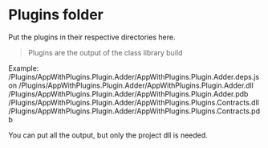 ﻿# Plugins folder

Put the plugins in their respective directories here.
> Plugins are the output of the class library build

Example:
	<src>/Plugins/AppWithPlugins.Plugin.Adder/AppWithPlugins.Plugin.Adder.deps.json
	<src>/Plugins/AppWithPlugins.Plugin.Adder/AppWithPlugins.Plugin.Adder.dll
	<src>/Plugins/AppWithPlugins.Plugin.Adder/AppWithPlugins.Plugin.Adder.pdb
	<src>/Plugins/AppWithPlugins.Plugin.Adder/AppWithPlugins.Plugins.Contracts.dll
	<src>/Plugins/AppWithPlugins.Plugin.Adder/AppWithPlugins.Plugins.Contracts.pdb

You can put all the output, but only the project dll is needed.